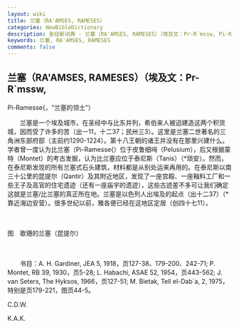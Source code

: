 ```yaml
---
layout: wiki
title: 兰塞（RA'AMSES, RAMESES）
categories: NewBibleDictionary
description: 圣经新词典 - 兰塞（RA'AMSES, RAMESES）（埃及文：Pr-R`mssw, Pi-Ramesse{，“兰塞的领土”）
keywords: 兰塞, RA'AMSES, RAMESES
comments: false
---
```


## 兰塞（RA'AMSES, RAMESES）（埃及文：Pr-R`mssw,

Pi-Ramesse{，“兰塞的领土”）

　　兰塞是一个埃及城市，在圣经中与比东并列，希伯来人被迫建造这两个积货城，因而受了许多的苦（出一11，十二37；民卅三3）。这里是兰塞二世著名的三角洲东部府邸（主前约1290-1224）。第十八王朝的诸王并没有在那里兴建什么。学者曾一度认为比兰塞（Pi-Ramesse{）位于皮鲁细呣（Pelusium），后又根据蒙特（Montet）的考古发掘，认为比兰塞应位于泰尼斯（Tanis）（*琐安）。然而，在泰尼斯发现的所有兰塞式石头建筑，材料都是从别处运来再用的。在泰尼斯以南三十公里的昆提尔（Qantir）及其附近地区，发现了一座宫殿、一座釉料工厂和一些王子及高官的住宅遗迹（还有一座庙宇的遗迹），这些古迹差不多可让我们确定这就是兰塞/比兰塞的真正所在地。兰塞是以色列人出埃及的起点（出十二37）（*靠近海边安营）。很多世纪以前，雅各便已经在这地区定居（创四十七11）。

　





图　歌珊的兰塞（昆提尔）

　

　　书目：A. H. Gardiner, JEA 5, 1918，页127-38、179-200、242-71; P. Montet, RB 39, 1930，页5-28; L. Habachi, ASAE 52, 1954，页443-562; J. van Seters, The Hyksos, 1966，页127-51; M. Bietak, Tell el-Dab`a, 2, 1975，特别是页179-221，图页44-5。

C.D.W.

K.A.K.








